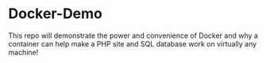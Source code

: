 # Docker-Demo
This repo will demonstrate the power and convenience of Docker and why a container can help make a PHP site and SQL database work on virtually any machine!
